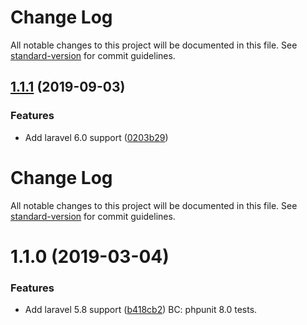 # Change Log

All notable changes to this project will be documented in this file. See [standard-version](https://github.com/conventional-changelog/standard-version) for commit guidelines.

<a name="1.1.1"></a>
## [1.1.1](https://github.com/tequilarapido/api-response/compare/v1.1.0...v1.1.1) (2019-09-03)


### Features

* Add laravel 6.0 support ([0203b29](https://github.com/tequilarapido/api-response/commit/0203b29))



# Change Log

All notable changes to this project will be documented in this file. See [standard-version](https://github.com/conventional-changelog/standard-version) for commit guidelines.

# 1.1.0 (2019-03-04)


### Features

* Add laravel 5.8 support ([b418cb2](https://github.com/tequilarapido/api-response/commit/b418cb2))
  BC: phpunit 8.0 tests.
